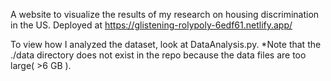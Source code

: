 A website to visualize the results of my research on housing discrimination in the US.
Deployed at https://glistening-rolypoly-6edf61.netlify.app/

To view how I analyzed the dataset, look at DataAnalysis.py. *Note that the ./data directory does not exist in the repo because the data files are too large( >6 GB ).
